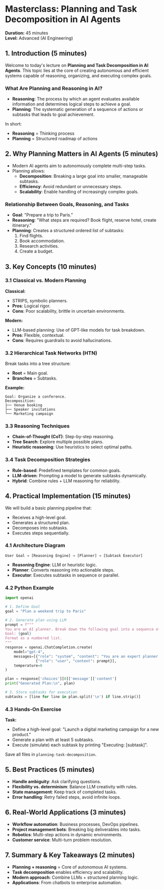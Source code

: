 # Masterclass: Planning and Task Decomposition in AI Agents

**Duration:** 45 minutes  
**Level:** Advanced (AI Engineering)

## 1. Introduction (5 minutes)

Welcome to today's lecture on **Planning and Task Decomposition in AI Agents**. This topic lies at the core of creating autonomous and efficient systems capable of reasoning, organizing, and executing complex goals.

### What Are Planning and Reasoning in AI?

- **Reasoning**: The process by which an agent evaluates available information and determines logical steps to achieve a goal.
- **Planning**: The systematic generation of a sequence of actions or subtasks that leads to goal achievement.

In short:
- **Reasoning** = Thinking process
- **Planning** = Structured roadmap of actions

## 2. Why Planning Matters in AI Agents (5 minutes)

- Modern AI agents aim to autonomously complete multi-step tasks.
- Planning allows:
  - **Decomposition**: Breaking a large goal into smaller, manageable subtasks.
  - **Efficiency**: Avoid redundant or unnecessary steps.
  - **Scalability**: Enable handling of increasingly complex goals.

### Relationship Between Goals, Reasoning, and Tasks

- **Goal**: "Prepare a trip to Paris."
- **Reasoning**: "What steps are required? Book flight, reserve hotel, create itinerary."
- **Planning**: Creates a structured ordered list of subtasks:
  1. Find flights.
  2. Book accommodation.
  3. Research activities.
  4. Create a budget.

## 3. Key Concepts (10 minutes)

### 3.1 Classical vs. Modern Planning

**Classical:**
- STRIPS, symbolic planners.
- **Pros**: Logical rigor.
- **Cons**: Poor scalability, brittle in uncertain environments.

**Modern:**
- LLM-based planning: Use of GPT-like models for task breakdown.
- **Pros**: Flexible, contextual.
- **Cons**: Requires guardrails to avoid hallucinations.

### 3.2 Hierarchical Task Networks (HTN)

Break tasks into a tree structure:
- **Root** = Main goal.
- **Branches** = Subtasks.

**Example:**
```
Goal: Organize a conference.
Decomposition:
├── Venue booking
├── Speaker invitations
└── Marketing campaign
```

### 3.3 Reasoning Techniques

- **Chain-of-Thought (CoT)**: Step-by-step reasoning.
- **Tree Search**: Explore multiple possible plans.
- **Heuristic reasoning**: Use heuristics to select optimal paths.

### 3.4 Task Decomposition Strategies

- **Rule-based**: Predefined templates for common goals.
- **LLM-driven**: Prompting a model to generate subtasks dynamically.
- **Hybrid**: Combine rules + LLM reasoning for reliability.

## 4. Practical Implementation (15 minutes)

We will build a basic planning pipeline that:
- Receives a high-level goal.
- Generates a structured plan.
- Decomposes into subtasks.
- Executes steps sequentially.

### 4.1 Architecture Diagram

```
User Goal → [Reasoning Engine] → [Planner] → [Subtask Executor]
```

- **Reasoning Engine**: LLM or heuristic logic.
- **Planner**: Converts reasoning into actionable steps.
- **Executor**: Executes subtasks in sequence or parallel.

### 4.2 Python Example

```python
import openai

# 1. Define Goal
goal = "Plan a weekend trip to Paris"

# 2. Generate plan using LLM
prompt = f"""
You are an AI planner. Break down the following goal into a sequence of subtasks:
Goal: {goal}
Format as a numbered list.
"""
response = openai.ChatCompletion.create(
    model="gpt-4",
    messages=[{"role": "system", "content": "You are an expert planner."},
              {"role": "user", "content": prompt}],
    temperature=0
)

plan = response['choices'][0]['message']['content']
print("Generated Plan:\n", plan)

# 3. Store subtasks for execution
subtasks = [line for line in plan.split('\n') if line.strip()]
```

### 4.3 Hands-On Exercise

**Task:**
- Define a high-level goal: "Launch a digital marketing campaign for a new product."
- Generate a plan with at least 5 subtasks.
- Execute (simulate) each subtask by printing "Executing: [subtask]".

Save all files in `planning-task-decomposition`.

## 5. Best Practices (5 minutes)

- **Handle ambiguity**: Ask clarifying questions.
- **Flexibility vs. determinism**: Balance LLM creativity with rules.
- **State management**: Keep track of completed tasks.
- **Error handling**: Retry failed steps, avoid infinite loops.

## 6. Real-World Applications (3 minutes)

- **Workflow automation**: Business processes, DevOps pipelines.
- **Project management bots**: Breaking big deliverables into tasks.
- **Robotics**: Multi-step actions in dynamic environments.
- **Customer service**: Multi-turn problem resolution.

## 7. Summary & Key Takeaways (2 minutes)

- **Planning + reasoning** = Core of autonomous AI systems.
- **Task decomposition** enables efficiency and scalability.
- **Modern approach**: Combine LLMs + structured planning logic.
- **Applications**: From chatbots to enterprise automation.
